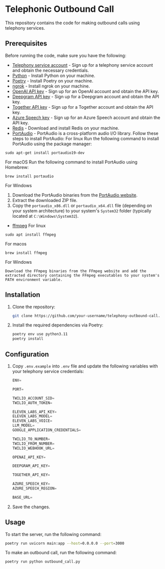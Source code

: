 # Telephonic Outbound Call

This repository contains the code for making outbound calls using telephony services.

## Prerequisites

Before running the code, make sure you have the following:

- [Telephony service account](https://www.twilio.com/en-us) - Sign up for a telephony service account and obtain the necessary credentials.
- [Python](https://www.python.org/downloads/) - Install Python on your machine.
- [Poetry](https://python-poetry.org/docs/#installation) - Install Poetry on your machine.
- [ngrok](https://ngrok.com/download) - Install ngrok on your machine.
- [OpenAI API key](https://beta.openai.com/) - Sign up for an OpenAI account and obtain the API key.
- [Deepgram API key](https://www.deepgram.com/) - Sign up for a Deepgram account and obtain the API key.
- [Together API key](https://together.ai/) - Sign up for a Together account and obtain the API key.
- [Azure Speech key](https://azure.microsoft.com/en-us/services/cognitive-services/speech-to-text/) - Sign up for an Azure Speech account and obtain the API key.
- [Redis](https://redis.io/download) - Download and install Redis on your machine.
- [PortAudio](http://www.portaudio.com/download.html) - 
PortAudio is a cross-platform audio I/O library. Follow these steps to install PortAudio:
For linux
Run the following command to install PortAudio using the package manager:
```
sudo apt-get install portaudio19-dev
```
For macOS
Run the following command to install PortAudio using Homebrew:
```
brew install portaudio
```
For Windows
1. Download the PortAudio binaries from the [PortAudio website](http://www.portaudio.com/download.html).
2. Extract the downloaded ZIP file.
3. Copy the `portaudio_x86.dll` or `portaudio_x64.dll` file (depending on your system architecture) to your system's `System32` folder (typically located at `C:\Windows\System32`).

- [ffmpeg](https://ffmpeg.org/documentation.html) 
For linux
```
sudo apt install ffmpeg
```
For macos
```
brew install ffmpeg
```

For Windows
```
Download the FFmpeg binaries from the FFmpeg website and add the extracted directory containing the FFmpeg executables to your system's PATH environment variable.
```

## Installation

1. Clone the repository:

    ```bash
    git clone https://github.com/your-username/telephony-outbound-call.git
    ```

2. Install the required dependencies via Poetry:

    ```bash
    poetry env use python3.11
    poetry install
    ```

## Configuration

1. Copy `.env.example` into `.env` file and update the following variables with your telephony service credentials:

    ```python
    ENV=

    PORT=

    TWILIO_ACCOUNT_SID=
    TWILIO_AUTH_TOKEN=

    ELEVEN_LABS_API_KEY=
    ELEVEN_LABS_MODEL=
    ELEVEN_LABS_VOICE=
    LLM_MODEL=
    GOOGLE_APPLICATION_CREDENTIALS=

    TWILIO_TO_NUMBER=
    TWILIO_FROM_NUMBER=
    TWILIO_WEBHOOK_URL=

    OPENAI_API_KEY=

    DEEPGRAM_API_KEY=

    TOGETHER_API_KEY=

    AZURE_SPEECH_KEY=
    AZURE_SPEECH_REGION=

    BASE_URL=

    ```

2. Save the changes.

## Usage

To start the server, run the following command:

```bash
poetry run uvicorn main:app --host=0.0.0.0 --port=3000
```
To make an outbound call, run the following command:
```bash
poetry run python outbound_call.py
```
